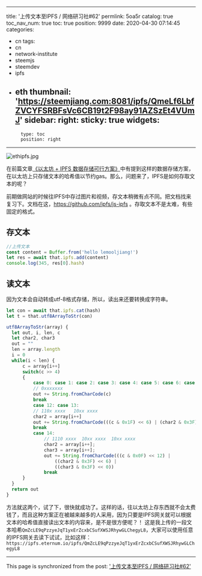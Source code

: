 
---
title: '上传文本至IPFS  / 网络研习社#62'
permlink: 5oa5r
catalog: true
toc_nav_num: true
toc: true
position: 9999
date: 2020-04-30 07:14:45
categories:
- cn
tags:
- cn
- network-institute
- steemjs
- steemdev
- ipfs
- eth
thumbnail: 'https://steemjiang.com:8081/ipfs/QmeLf6LbfZVCYFSRBFsVc6CB19t2F98ay91AZSzEt4VUmJ'
sidebar:
    right:
        sticky: true
widgets:
    -
        type: toc
        position: right
---


![ethipfs.jpg](https://steemjiang.com:8081/ipfs/QmeLf6LbfZVCYFSRBFsVc6CB19t2F98ay91AZSzEt4VUmJ)

在前篇文章[《以太坊 + IPFS 数据存储可行方案》](https://steemjiang.com/trend/@lemooljiang/qlky8)中有提到这样的数据存储方案，在以太坊上只存储文本的哈希值以节约gas。那么，问题来了，IPFS是如何存取文本的呢？

前期做网站的时候往IPFS中存过图片和视频，存文本稍微有点不同。把文档找来复习下。文档在这，https://github.com/ipfs/js-ipfs 。存取文本不是太难，有些固定的格式。

## 存文本
```js
//上传文本
const content = Buffer.from('hello lemooljiang!')
let res = await that.ipfs.add(content)
console.log(345, res[0].hash) 
```

## 读文本
因为文本会自动转成utf-8格式存储，所以，读出来还要转换成字符串。
```js
let con = await that.ipfs.cat(hash)
let t = that.utf8ArrayToStr(con)

utf8ArrayToStr(array) {
  let out, i, len, c
  let char2, char3
  out = ""
  len = array.length
  i = 0
  while(i < len) {
      c = array[i++]
      switch(c >> 4)
      {
          case 0: case 1: case 2: case 3: case 4: case 5: case 6: case 7:
          // 0xxxxxxx
          out += String.fromCharCode(c)
          break
          case 12: case 13:
          // 110x xxxx   10xx xxxx
          char2 = array[i++]
          out += String.fromCharCode(((c & 0x1F) << 6) | (char2 & 0x3F))
          break
          case 14:
              // 1110 xxxx  10xx xxxx  10xx xxxx
              char2 = array[i++];
              char3 = array[i++];
              out += String.fromCharCode(((c & 0x0F) << 12) |
                  ((char2 & 0x3F) << 6) |
                  ((char3 & 0x3F) << 0))
              break
      }
  }
  return out
}
```

方法就这两个，试了下，很快就成功了。这样的话，往以太坊上存东西就不会太费钱了，而且这种方案正在被越来越多的人采用，因为只要是IPFS网关就可以根据文本的哈希值直接读出文本的内容来，是不是很方便呢？！ 这是我上传的一段文本哈希`QmZcLE9qPzzyeJqT1yxErZcxbCSufXWSJRhywGLChegyL8`，大家可以使用任意的IPFS网关去读下试试，比如这样： `https://ipfs.eternum.io/ipfs/QmZcLE9qPzzyeJqT1yxErZcxbCSufXWSJRhywGLChegyL8 `





- - -

This page is synchronized from the post: ['上传文本至IPFS  / 网络研习社#62'](https://steemit.com/@lemooljiang/5oa5r)
